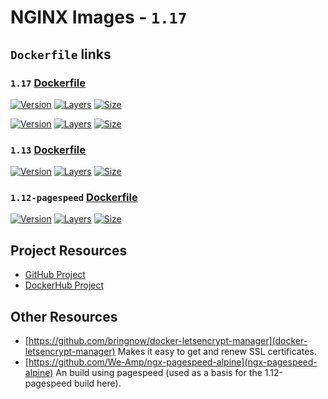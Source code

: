 # NGINX Images - `1.17`

## `Dockerfile` links

### `1.17` [Dockerfile](https://github.com/cornernote/docker-nginx/blob/1.17/Dockerfile)

[![Version](https://img.shields.io/badge/version-1.17-blue.svg?style=flat-square)](https://github.com/cornernote/docker-nginx/tree/1.17) [![Layers](https://img.shields.io/microbadger/layers/cornernote/nginx/1.17.svg?style=flat-square)](https://hub.docker.com/r/cornernote/nginx/) [![Size](https://img.shields.io/microbadger/image-size/cornernote/nginx/1.17.svg?style=flat-square)](https://hub.docker.com/r/cornernote/nginx/)


[![Version](https://img.shields.io/badge/version-latest-blue.svg?style=flat-square)](https://github.com/cornernote/docker-nginx) [![Layers](https://img.shields.io/microbadger/layers/cornernote/nginx/latest.svg?style=flat-square)](https://hub.docker.com/r/cornernote/nginx/) [![Size](https://img.shields.io/microbadger/image-size/cornernote/nginx/latest.svg?style=flat-square)](https://hub.docker.com/r/cornernote/nginx/)

### `1.13` [Dockerfile](https://github.com/cornernote/docker-nginx/blob/1.13/Dockerfile)

[![Version](https://img.shields.io/badge/version-1.13-blue.svg?style=flat-square)](https://github.com/cornernote/docker-nginx/tree/1.13) [![Layers](https://img.shields.io/microbadger/layers/cornernote/nginx/1.13.svg?style=flat-square)](https://hub.docker.com/r/cornernote/nginx/) [![Size](https://img.shields.io/microbadger/image-size/cornernote/nginx/1.13.svg?style=flat-square)](https://hub.docker.com/r/cornernote/nginx/)

### `1.12-pagespeed` [Dockerfile](https://github.com/cornernote/docker-nginx/blob/1.12-pagespeed/Dockerfile)

[![Version](https://img.shields.io/badge/version-1.12--pagespeed-blue.svg?style=flat-square)](https://github.com/cornernote/docker-nginx/tree/1.12-pagespeed) [![Layers](https://img.shields.io/microbadger/layers/cornernote/nginx/1.12-pagespeed.svg?style=flat-square)](https://hub.docker.com/r/cornernote/nginx/) [![Size](https://img.shields.io/microbadger/image-size/cornernote/nginx/1.12-pagespeed.svg?style=flat-square)](https://hub.docker.com/r/cornernote/nginx/)


## Project Resources

* [GitHub Project](https://github.com/cornernote/docker-nginx)
* [DockerHub Project](https://hub.docker.com/r/cornernote/nginx/)


## Other Resources

* [https://github.com/bringnow/docker-letsencrypt-manager](docker-letsencrypt-manager) Makes it easy to get and renew SSL certificates.
* [https://github.com/We-Amp/ngx-pagespeed-alpine](ngx-pagespeed-alpine) An build using pagespeed (used as a basis for the 1.12-pagespeed build here).
